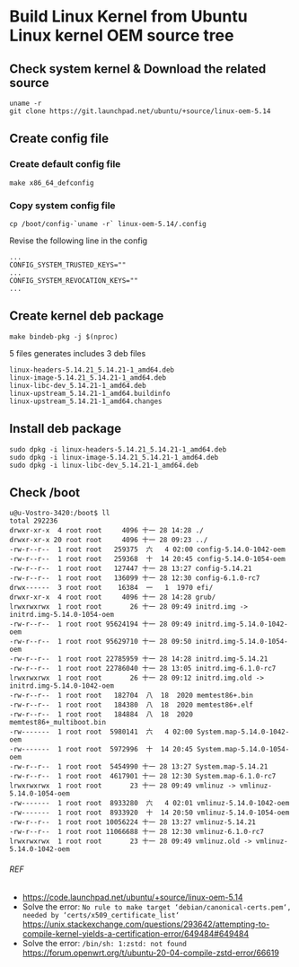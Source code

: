# Build Linux Kernel from Ubuntu Linux kernel OEM source tree
## Check system kernel & Download the related source
```
uname -r
git clone https://git.launchpad.net/ubuntu/+source/linux-oem-5.14
```

## Create config file

### Create default config file
```
make x86_64_defconfig
```

### Copy system config file
```
cp /boot/config-`uname -r` linux-oem-5.14/.config
```
Revise the following line in the config
```
...
CONFIG_SYSTEM_TRUSTED_KEYS=""
...
CONFIG_SYSTEM_REVOCATION_KEYS=""
...
```

## Create kernel deb package
```
make bindeb-pkg -j $(nproc)
```

5 files generates includes 3 deb files

```
linux-headers-5.14.21_5.14.21-1_amd64.deb
linux-image-5.14.21_5.14.21-1_amd64.deb
linux-libc-dev_5.14.21-1_amd64.deb
linux-upstream_5.14.21-1_amd64.buildinfo
linux-upstream_5.14.21-1_amd64.changes
```

## Install deb package
```
sudo dpkg -i linux-headers-5.14.21_5.14.21-1_amd64.deb
sudo dpkg -i linux-image-5.14.21_5.14.21-1_amd64.deb
sudo dpkg -i linux-libc-dev_5.14.21-1_amd64.deb
```

## Check /boot
```
u@u-Vostro-3420:/boot$ ll
total 292236
drwxr-xr-x  4 root root     4096 十一 28 14:28 ./
drwxr-xr-x 20 root root     4096 十一 28 09:23 ../
-rw-r--r--  1 root root   259375  六   4 02:00 config-5.14.0-1042-oem
-rw-r--r--  1 root root   259368  十  14 20:45 config-5.14.0-1054-oem
-rw-r--r--  1 root root   127447 十一 28 13:27 config-5.14.21
-rw-r--r--  1 root root   136099 十一 28 12:30 config-6.1.0-rc7
drwx------  3 root root    16384  一   1  1970 efi/
drwxr-xr-x  4 root root     4096 十一 28 14:28 grub/
lrwxrwxrwx  1 root root       26 十一 28 09:49 initrd.img -> initrd.img-5.14.0-1054-oem
-rw-r--r--  1 root root 95624194 十一 28 09:49 initrd.img-5.14.0-1042-oem
-rw-r--r--  1 root root 95629710 十一 28 09:50 initrd.img-5.14.0-1054-oem
-rw-r--r--  1 root root 22785959 十一 28 14:28 initrd.img-5.14.21
-rw-r--r--  1 root root 22786040 十一 28 13:05 initrd.img-6.1.0-rc7
lrwxrwxrwx  1 root root       26 十一 28 09:12 initrd.img.old -> initrd.img-5.14.0-1042-oem
-rw-r--r--  1 root root   182704  八  18  2020 memtest86+.bin
-rw-r--r--  1 root root   184380  八  18  2020 memtest86+.elf
-rw-r--r--  1 root root   184884  八  18  2020 memtest86+_multiboot.bin
-rw-------  1 root root  5980141  六   4 02:00 System.map-5.14.0-1042-oem
-rw-------  1 root root  5972996  十  14 20:45 System.map-5.14.0-1054-oem
-rw-r--r--  1 root root  5454990 十一 28 13:27 System.map-5.14.21
-rw-r--r--  1 root root  4617901 十一 28 12:30 System.map-6.1.0-rc7
lrwxrwxrwx  1 root root       23 十一 28 09:49 vmlinuz -> vmlinuz-5.14.0-1054-oem
-rw-------  1 root root  8933280  六   4 02:01 vmlinuz-5.14.0-1042-oem
-rw-------  1 root root  8933920  十  14 20:50 vmlinuz-5.14.0-1054-oem
-rw-r--r--  1 root root 10056224 十一 28 13:27 vmlinuz-5.14.21
-rw-r--r--  1 root root 11066688 十一 28 12:30 vmlinuz-6.1.0-rc7
lrwxrwxrwx  1 root root       23 十一 28 09:49 vmlinuz.old -> vmlinuz-5.14.0-1042-oem
```

###### REF
- https://code.launchpad.net/ubuntu/+source/linux-oem-5.14
- Solve the error: `No rule to make target ‘debian/canonical-certs.pem‘, needed by ‘certs/x509_certificate_list‘`
https://unix.stackexchange.com/questions/293642/attempting-to-compile-kernel-yields-a-certification-error/649484#649484
- Solve the error: `/bin/sh: 1:zstd: not found`
https://forum.openwrt.org/t/ubuntu-20-04-compile-zstd-error/66619
